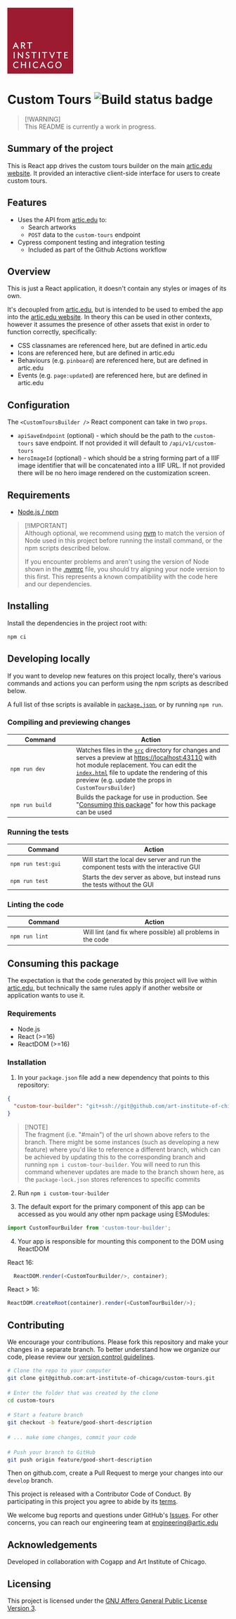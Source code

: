 ![Art Institute of Chicago](https://raw.githubusercontent.com/Art-Institute-of-Chicago/template/master/aic-logo.gif)

# Custom Tours ![Build status badge](https://github.com/art-institute-of-chicago/custom-tours/actions/workflows/build.yml/badge.svg)

> [!WARNING]<br>
> This README is currently a work in progress.


## Summary of the project

This is React app drives the custom tours builder on the main [artic.edu website](https://artic.edu/custom-tours). It provided an interactive client-side interface for users to create custom tours.

## Features

- Uses the API from [artic.edu](https://artic.edu) to:
  - Search artworks
  - `POST` data to the `custom-tours` endpoint
- Cypress component testing and integration testing
  - Included as part of the Github Actions workflow

## Overview

This is just a React application, it doesn't contain any styles or images of its own.

It's decoupled from [artic.edu](https://github.com/art-institute-of-chicago/artic.edu), but is intended to be used to embed the app into the [artic.edu website](https://artic.edu). In theory this can be used in other contexts, however it assumes the presence of other assets that exist in order to function correctly, specifically:

- CSS classnames are referenced here, but are defined in artic.edu
- Icons are referenced here, but are defined in artic.edu
- Behaviours (e.g. `pinboard`) are referenced here, but are defined in artic.edu
- Events (e.g. `page:updated`) are referenced here, but are defined in artic.edu

## Configuration

The `<CustomToursBuilder />` React component can take in two `props`.

- `apiSaveEndpoint` (optional) - which should be the path to the `custom-tours` save endpoint. If not provided it will default to `/api/v1/custom-tours`
- `heroImageId` (optional) - which should be a string forming part of a IIIF image identifier that will be concatenated into a IIIF URL. If not provided there will be no hero image rendered on the customization screen.


## Requirements

- [Node.js / npm](https://docs.npmjs.com/downloading-and-installing-node-js-and-npm)

> [!IMPORTANT]<br>
> Although optional, we recommend using [nvm](https://github.com/nvm-sh/nvm) to match the version of Node used in this project before running the install command, or the npm scripts described below.
>
> If you encounter problems and aren't using the version of Node shown in the [.nvmrc](.nvmrc) file, you should try aligning your node version to this first. This represents a known compatibility with the code here and our dependencies.


## Installing

Install the dependencies in the project root with:

```bash
npm ci
```

## Developing locally

If you want to develop new features on this project locally, there's various commands and actions you can perform using the npm scripts as described below.

A full list of thse scripts is available in [`package.json`](package.json), or by running `npm run`.

### Compiling and previewing changes

<table width="100%">
  <thead>
    <tr>
      <th width="300px">Command</th>
      <th width="800px">Action</th>
    </tr>
  </thead>
  <tbody>
    <tr>
      <td><code>npm run dev</code></td>
      <td>Watches files in the <a href="./src"><code>src</code></a> directory for changes and serves a preview at <a href="https://localhost:43110">https://localhost:43110</a> with hot module replacement. You can edit the <a href="./index.html"><code>index.html</code></a> file to update the rendering of this preview (e.g. update the props in <code>CustomToursBuilder</code>)</a></td>
    </tr>
    <tr>
      <td><code>npm run build</code></td>
      <td>Builds the package for use in production. See "<a href="#consuming-this-package">Consuming this package</a>" for how this package can be used</td>
    </tr>
  </tbody>
</table>


### Running the tests

<table width="100%">
  <thead>
    <tr>
      <th width="300px">Command</th>
      <th width="800px">Action</th>
    </tr>
  </thead>
  <tbody>
    <tr>
      <td><code>npm run test:gui</code></td>
      <td>Will start the local dev server and run the component tests with the interactive GUI</td>
    </tr>
    <tr>
      <td><code>npm run test</code></td>
      <td>Starts the dev server as above, but instead runs the tests without the GUI</td>
    </tr>
  </tbody>
</table>

### Linting the code

<table width="100%">
  <thead>
    <tr>
      <th width="300px">Command</th>
      <th width="800px">Action</th>
    </tr>
  </thead>
  <tbody>
    <tr>
      <td><code>npm run lint</code></td>
      <td>Will lint (and fix where possible) all problems in the code</td>
    </tr>
  </tbody>
</table>

## Consuming this package

The expectation is that the code generated by this project will live within [artic.edu](https://www.artic.edu/), but technically the same rules apply if another website or application wants to use it.


### Requirements

- Node.js
- React (>=16)
- ReactDOM (>=16)

### Installation

1. In your `package.json` file add a new dependency that points to this repository:

```json
{
  "custom-tour-builder": "git+ssh://git@github.com/art-institute-of-chicago/custom-tours.git#main",
}
```

> [!NOTE]<br>
> The fragment (i.e. "#main") of the url shown above refers to the branch. There might be some instances (such as developing a new feature) where you'd like to reference a different branch, which can be achieved by updating this to the corresponding branch and running `npm i custom-tour-builder`. You will need to run this command whenever updates are made to the branch shown here, as the `package-lock.json` stores references to specific commits

2. Run `npm i custom-tour-builder`

3. The default export for the primary component of this app can be accessed as you would any other npm package using ESModules:
```js
import CustomTourBuilder from 'custom-tour-builder';
```

4. Your app is responsible for mounting this component to the DOM using ReactDOM

React 16:
```js
  ReactDOM.render(<CustomTourBuilder/>, container);
```


React > 16:
```js
ReactDOM.createRoot(container).render(<CustomTourBuilder/>);
```


## Contributing

We encourage your contributions. Please fork this repository and make your changes in a separate branch. To better understand how we organize our code, please review our [version control guidelines](https://docs.google.com/document/d/1B-27HBUc6LDYHwvxp3ILUcPTo67VFIGwo5Hiq4J9Jjw).

```bash
# Clone the repo to your computer
git clone git@github.com:art-institute-of-chicago/custom-tours.git

# Enter the folder that was created by the clone
cd custom-tours

# Start a feature branch
git checkout -b feature/good-short-description

# ... make some changes, commit your code

# Push your branch to GitHub
git push origin feature/good-short-description
```

Then on github.com, create a Pull Request to merge your changes into our
`develop` branch.

This project is released with a Contributor Code of Conduct. By participating in
this project you agree to abide by its [terms](CODE_OF_CONDUCT.md).

We welcome bug reports and questions under GitHub's [Issues](issues). For other concerns, you can reach our engineering team at [engineering@artic.edu](mailto:engineering@artic.edu)

## Acknowledgements

Developed in collaboration with Cogapp and Art Institute of Chicago.
## Licensing

This project is licensed under the [GNU Affero General Public License
Version 3](LICENSE).
